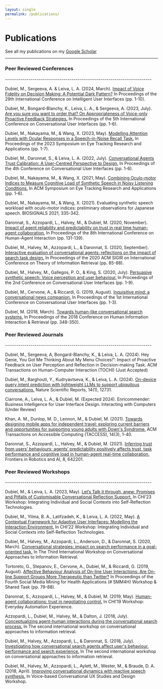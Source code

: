 ```yaml
---
layout: single
permalink: /publications/
---
```


<h1>Publications</h1>

See all my publications on my [Google Scholar](https://scholar.google.co.uk/citations?user=N5VfxGEAAAAJ&hl=en)

---------------------------------------------------------------------------
<h3>Peer Reviewed Conferences</h3>
---------------------------------------------------------------------------

Dubiel, M., Sergeeva, A. & Leiva, L. A.  (2024, March). [Impact of Voice Fidelity on Decision Making: A Potential Dark Pattern?](https://dl.acm.org/doi/10.1145/3640543.3645202) In Proceedings of the 29th International Conference on Intelligent User Interfaces (pp. 1-10).

Dubiel, M., Bongard-Blanchy, K., Leiva, L. A., & Sergeeva, A. (2023, July). [Are you sure you want to order that? On Appropriateness of Voice-only Proactive Feedback Strategies.](https://web.archive.org/web/20230720201700id_/https://dl.acm.org/doi/pdf/10.1145/3571884.3604312) In Proceedings of the 5th International Conference on Conversational User Interfaces (pp. 1-6).

Dubiel, M., Nakayama, M., & Wang, X. (2023, May). [Modelling Attention Levels with Ocular Responses in a Speech-in-Noise Recall Task.](https://dl.acm.org/doi/pdf/10.1145/3588015.3589665) In Proceedings of the 2023 Symposium on Eye Tracking Research and Applications (pp. 1-7).	

Dubiel, M., Daronnat, S., & Leiva, L. A. (2022, July). [Conversational Agents Trust Calibration: A User-Centred Perspective to Design.](https://dl.acm.org/doi/pdf/10.1145/3543829.3544518) In Proceedings of the 4th Conference on Conversational User Interfaces (pp. 1-6).	

Dubiel, M., Nakayama, M., & Wang, X. (2021, May). [Combining Oculo-motor Indices to Measure Cognitive Load of Synthetic Speech in Noisy Listening Conditions.](https://pure.strath.ac.uk/ws/portalfiles/portal/121710947/Dubiel_etal_ETRA2021_Combining_oculo_motor_indices_to_measure_cognitive_load.pdf) In ACM Symposium on Eye Tracking Research and Applications (pp. 1-6).

Dubiel, M., Nakayama, M., & Wang, X. (2021). Evaluating synthetic speech workload with oculo-motor indices: preliminary observations for Japanese speech. BIOSIGNALS 2021, 335-342.

Daronnat, S., Azzopardi, L., Halvey, M., & Dubiel, M. (2020, November). [Impact of agent reliability and predictability on trust in real time human-agent collaboration.](https://pure.strath.ac.uk/ws/portalfiles/portal/113933064/Daronnat_etal_HAI_2020_Impact_of_agent_reliabiilty_and_predictability_on_trust.pdf) In Proceedings of the 8th International Conference on Human-Agent Interaction (pp. 131-139).

Dubiel, M., Halvey, M., Azzopardi, L., & Daronnat, S. (2020, September). [Interactive evaluation of conversational agents: reflections on the impact of search task design.](https://pure.strath.ac.uk/ws/portalfiles/portal/109825643/Dubiel_etal_SIGIR_2020_Interactive_evaluation_of_conversational_agents.pdf) In Proceedings of the 2020 ACM SIGIR on International Conference on Theory of Information Retrieval (pp. 85-88).

Dubiel, M., Halvey, M., Gallegos, P. O., & King, S. (2020, July). [Persuasive synthetic speech: Voice perception and user behaviour.](https://strathprints.strath.ac.uk/72547/1/Dubiel_etal_CUI2020_Persuasive_synthetic_speech.pdf) In Proceedings of the 2nd Conference on Conversational User Interfaces (pp. 1-9).

Dubiel, M., Cervone, A., & Riccardi, G. (2019, August). [Inquisitive mind: a conversational news companion.](https://strathprints.strath.ac.uk/68892/1/Dubiel_etal_CUI_2019_Inquisitive_mind_a_conversational_news_companion.pdf) In Proceedings of the 1st International Conference on Conversational User Interfaces (pp. 1-3).

Dubiel, M. (2018, March). [Towards human-like conversational search systems.](https://pure.strath.ac.uk/ws/portalfiles/portal/81238181/Dubiel_CHIIR_2018_Towards_human_like_conversational_search_systems.pdf) In Proceedings of the 2018 Conference on Human Information Interaction & Retrieval (pp. 348-350).

<h3>Peer Reviewed Journals</h3>
---------------------------------------------------------------------------

Dubiel, M., Sergeeva, A, Bongard-Blanchy, K., & Leiva, L. A. (2024). Hey Genie, You Got Me Thinking About My Menu Choices!”: Impact of Proactive Feedback on User Perception and Reflection in Decision-making Task. ACM Transactions on Human-Computer Interaction (TOCHI) (Just Accepted)

Dubiel, M., Barghouti, Y., Kudryavtseva, K., & Leiva, L. A. (2024). [On-device query intent prediction with lightweight LLMs to support ubiquitous conversations.](https://www.nature.com/articles/s41598-024-63380-6.pdf) Nature Scientific Reports, 14(1), 12731.

Ciarrone, A., Leiva, L. A., & Dubiel, M. (Expected 2024). Enricommender: Business Intelligence for User Interface Design. Interacting with Computers (Under Review) 

Khan, A. M., Dunlop, M. D., Lennon, M., & Dubiel, M. (2021). [Towards designing mobile apps for independent travel: exploring current barriers and opportunities for supporting young adults with Down's Syndrome.](https://pure.strath.ac.uk/ws/portalfiles/portal/122934826/Khan_etal_TAC_2021_Towards_designing_mobile_apps_for_independent_travel.pdf) ACM Transactions on Accessible Computing (TACCESS), 14(3), 1-40.

Daronnat, S., Azzopardi, L., Halvey, M., & Dubiel, M. (2021). [Inferring trust from users’ behaviours; agents’ predictability positively affects trust, task performance and cognitive load in human-agent real-time collaboration.](https://www.frontiersin.org/journals/robotics-and-ai/articles/10.3389/frobt.2021.642201/full) Frontiers in Robotics and AI, 8, 642201.

<h3>Peer Reviewed Workshops</h3>
---------------------------------------------------------------------------

Dubiel, M., & Leiva, L. A. (2023, May). [Let’s Talk it through, anew: Promises and Pitfalls of Customisable Conversational Reflection Support.](https://orbilu.uni.lu/bitstream/10993/54893/1/Customisable_Reflection_Support.pdf) In CHI’23 Workshop: Integrating Individual and Social Contexts into Self-Reflection Technologies.

Dubiel, M., Yilma, B. A., Latifzadeh, K., & Leiva, L. A. (2022, May). [A Contextual Framework for Adaptive User Interfaces: Modelling the Interaction Environment.](https://arxiv.org/pdf/2203.16882)  In CHI’22 Workshop: Integrating Individual and Social Contexts into Self-Reflection Technologies.

Dubiel, M., Halvey, M., Azzopardi, L., Anderson, D., & Daronnat, S. (2020, March). [Conversational strategies: impact on search performance in a goal-oriented task.](https://strathprints.strath.ac.uk/71809/1/Dubiel_etal_CAIR2020_Conversational_strategies_impact_on_search_performance.pdf) In The Third International Workshop on Conversational Approaches to Information Retrieval.

Tortoreto, G., Stepanov, E., Cervone, A., Dubiel, M., & Riccardi, G. (2019, August). [Affective Behaviour Analysis of On-line User Interactions: Are On-line Support Groups More Therapeutic than Twitter?](https://arxiv.org/pdf/1911.01371) In Proceedings of the Fourth Social Media Mining for Health Applications (# SMM4H) Workshop & Shared Task (pp. 79-88).

Daronnat, S., Azzopardi, L., Halvey, M., & Dubiel, M. (2019, May). [Human-agent collaborations: trust in negotiating control.](https://pure.strath.ac.uk/ws/portalfiles/portal/91823599/Daronnat_etal_CHI2019_Human_agent_collaborations_trust_in_negotiating_control.pdf) In CHI’19 Workshop: Everyday Automation Experience. 

Azzopardi, L., Dubiel, M., Halvey, M., & Dalton, J. (2018, July). [Conceptualizing agent-human interactions during the conversational search process.](https://pure.strath.ac.uk/ws/portalfiles/portal/81617009/Azzopardi_etal_2018_Conceptualizing_agent_human_interactions_during_the_conversational_search_process.pdf) In The second international workshop on conversational approaches to information retrieval.

Dubiel, M., Halvey, M., Azzopardi, L., & Daronnat, S. (2018, July). [Investigating how conversational search agents affect user's behaviour, performance and search experience.](https://pure.strath.ac.uk/ws/portalfiles/portal/81774688/Dubiel_etal_CAIR_2018_Investigating_how_conversational_search_agents_affect_users_behaviour.pdf) In The second international workshop on conversational approaches to information retrieval.

Dubiel, M., Halvey, M., Azzopardi, L., Aylett, M., Wester, M., & Braude, D. A. (2018, April). [Improving conversational dynamics with reactive speech synthesis.](https://strathprints.strath.ac.uk/64167/2/Dubiel_etal_CHI_2018_Improving_conversational_dynamics_with_reactive_speech_synthesis.pdf) In Voice-based Conversational UX Studies and Design Workshop.

